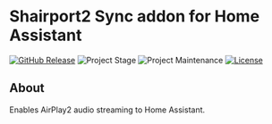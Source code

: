 # Shairport2 Sync addon for Home Assistant

[![GitHub Release][releases-shield]][releases] ![Project Stage][project-stage-shield] ![Project Maintenance][maintenance-shield] [![License][license-shield]](LICENSE)

## About

Enables AirPlay2 audio streaming to Home Assistant.

[license-shield]: https://img.shields.io/github/license/cocochristmas/addon-shairport2-sync.svg
[version-shield]: https://images.microbadger.com/badges/version/maidok/shairport2-sync.svg
[releases-shield]: https://img.shields.io/github/release/cocochristmas/addon-shairport-sync.svg
[releases]: https://github.com/cocochristmas/addon-shairport2-sync/releases
[maintenance-shield]: https://img.shields.io/maintenance/yes/2024.svg
[project-stage-shield]: https://img.shields.io/badge/project%20stage-beta-yellow.svg
